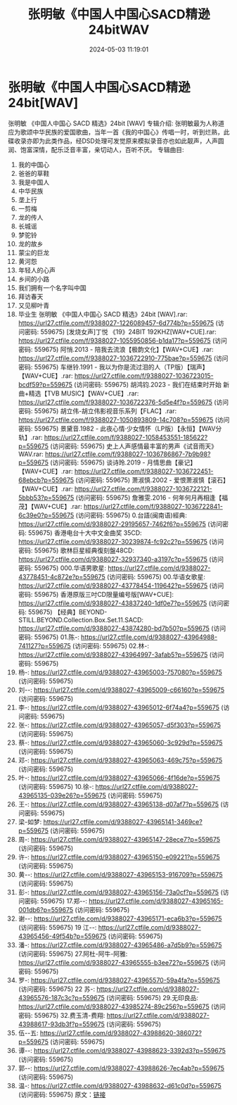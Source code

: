 ﻿---
title: 张明敏《中国人中国心SACD精逊24bitWAV
date: 2024-05-03 11:19:01
categories: WAV车载音乐、镜像
tags: 华语中文
---
# 张明敏《中国人中国心SACD精逊24bit[WAV]

张明敏 《中国人中国心 SACD 精选》24bit [WAV]
专辑介绍:
张明敏最为人称道应为歌颂中华民族的爱国歌曲，当年一首《我的中国心》传唱一时，听到烂熟，此碟收录亦即为此类作品，经DSD处理可发觉原来模拟录音亦也如此靓声，人声圆润、饱富深情，配乐泛音丰富，亲切动人，百听不厌。
专辑曲目:
01. 我的中国心
02. 爸爸的草鞋
03. 我是中国人
04. 中华民族
05. 垄上行
06. 一剪梅
07. 龙的传人
08. 长城谣
09. 梦驼铃
10. 龙的故乡
11. 蒙尘的巨龙
12. 黄河怨
13. 年轻人的心声
14. 乡间的小路
15. 我们拥有一个名字叫中国
16. 拜访春天
17. 又见柳叶青
18. 毕业生
张明敏 《中国人中国心 SACD 精选》24bit [WAV].rar: https://url27.ctfile.com/f/9388027-1226089457-6d774b?p=559675
(访问密码: 559675)
[发烧女声]丁悦 《19》24BIT 192KHZ[WAV+CUE].rar: https://url27.ctfile.com/f/9388027-1055950856-b1da17?p=559675
(访问密码: 559675)
阿悄.2013 - 陪我去流浪【极韵文化】【WAV+CUE】.rar: https://url27.ctfile.com/f/9388027-1036722910-775bae?p=559675
(访问密码: 559675)
车继铃.1991 - 我以为你是流过泪的人（TP版）【瑞声】【WAV+CUE】.rar: https://url27.ctfile.com/f/9388027-1036723015-bcdf59?p=559675
(访问密码: 559675)
胡鸿钧.2023 - 我们在结束时开始 新曲+精选【TVB MUSIC】【WAV+CUE】.rar: https://url27.ctfile.com/f/9388027-1036722376-5d5e4f?p=559675
(访问密码: 559675)
胡立伟-胡立伟影视音乐系列【FLAC】.rar: https://url27.ctfile.com/f/9388027-1050893809-14c708?p=559675
(访问密码: 559675)
景黛音.1982 - 此夜心情·少女情怀（LP版）【永恒】【WAV分轨】.rar: https://url27.ctfile.com/f/9388027-1058453551-185622?p=559675
(访问密码: 559675)
史上人声感情最丰富的男声《试音雨天》WAV.rar: https://url27.ctfile.com/f/9388027-1036786867-7b9b98?p=559675
(访问密码: 559675)
谈诗玲.2019 - 月情思曲【豪记】【WAV+CUE】.rar: https://url27.ctfile.com/f/9388027-1036722451-68ebcb?p=559675
(访问密码: 559675)
萧淑慎.2002 - 爱恨萧淑慎【滚石】【WAV+CUE】.rar: https://url27.ctfile.com/f/9388027-1036722121-5bbb53?p=559675
(访问密码: 559675)
詹雅雯.2016 - 何年何月再相逢【福茂】【WAV+CUE】.rar: https://url27.ctfile.com/f/9388027-1036722841-6c39e0?p=559675
(访问密码: 559675)
0.台語(闽南语)經典: https://url27.ctfile.com/d/9388027-29195657-7462f6?p=559675
(访问密码: 559675)
香港电台十大中文金曲奖 35CD: https://url27.ctfile.com/d/9388027-30239874-fc92c2?p=559675
(访问密码: 559675)
歌林巨星經典復刻盤48CD: https://url27.ctfile.com/d/9388027-32937340-a3197c?p=559675
(访问密码: 559675)
000.华语男歌星: https://url27.ctfile.com/d/9388027-43778451-4c872e?p=559675
(访问密码: 559675)
00.华语女歌星: https://url27.ctfile.com/d/9388027-43778454-119642?p=559675
(访问密码: 559675)
香港原版三吋CD限量编号版[WAV+CUE]: https://url27.ctfile.com/d/9388027-43837240-1df0e7?p=559675
(访问密码: 559675)
【经典】BEYOND-STILL.BEYOND.Collection.Box.Set.11.SACD: https://url27.ctfile.com/d/9388027-43874280-bd7b50?p=559675
(访问密码: 559675)
01.陈-: https://url27.ctfile.com/d/9388027-43964988-741127?p=559675
(访问密码: 559675)
02.林-: https://url27.ctfile.com/d/9388027-43964997-3afab5?p=559675
(访问密码: 559675)
06. 杨-: https://url27.ctfile.com/d/9388027-43965003-757080?p=559675
(访问密码: 559675)
04. 刘--: https://url27.ctfile.com/d/9388027-43965009-c66160?p=559675
(访问密码: 559675)
05. 李-: https://url27.ctfile.com/d/9388027-43965012-6f74a4?p=559675
(访问密码: 559675)
03. 张-: https://url27.ctfile.com/d/9388027-43965057-d5f303?p=559675
(访问密码: 559675)
07. 蔡-: https://url27.ctfile.com/d/9388027-43965060-3c929d?p=559675
(访问密码: 559675)
08. 邓-: https://url27.ctfile.com/d/9388027-43965063-469c75?p=559675
(访问密码: 559675)
09. 叶-: https://url27.ctfile.com/d/9388027-43965066-4f16de?p=559675
(访问密码: 559675)
10.徐-: https://url27.ctfile.com/d/9388027-43965135-039e26?p=559675
(访问密码: 559675)
11. 王-: https://url27.ctfile.com/d/9388027-43965138-d07af7?p=559675
(访问密码: 559675)
12. 梁-如梦: https://url27.ctfile.com/d/9388027-43965141-3469ce?p=559675
(访问密码: 559675)
13. 周-: https://url27.ctfile.com/d/9388027-43965147-28ece7?p=559675
(访问密码: 559675)
14. 许-: https://url27.ctfile.com/d/9388027-43965150-e09221?p=559675
(访问密码: 559675)
15. 黄--: https://url27.ctfile.com/d/9388027-43965153-916709?p=559675
(访问密码: 559675)
16. 彭-: https://url27.ctfile.com/d/9388027-43965156-73a0cf?p=559675
(访问密码: 559675)
17.郑--: https://url27.ctfile.com/d/9388027-43965165-001db6?p=559675
(访问密码: 559675)
18. 谢--: https://url27.ctfile.com/d/9388027-43965171-eca6b3?p=559675
(访问密码: 559675)
19 江--: https://url27.ctfile.com/d/9388027-43965456-49f54b?p=559675
(访问密码: 559675)
20. 潘-: https://url27.ctfile.com/d/9388027-43965486-a7d5b9?p=559675
(访问密码: 559675)
27.阿杜-阿牛-阿雅: https://url27.ctfile.com/d/9388027-43965555-b3ee72?p=559675
(访问密码: 559675)
21. 罗-: https://url27.ctfile.com/d/9388027-43965570-59a4fa?p=559675
(访问密码: 559675)
22 苏-: https://url27.ctfile.com/d/9388027-43965576-187c3c?p=559675
(访问密码: 559675)
29.无印良品: https://url27.ctfile.com/d/9388027-43985274-89c256?p=559675
(访问密码: 559675)
32.费玉清-费翔: https://url27.ctfile.com/d/9388027-43988617-93db3f?p=559675
(访问密码: 559675)
23. 伍--五: https://url27.ctfile.com/d/9388027-43988620-386072?p=559675
(访问密码: 559675)
24. 谭--: https://url27.ctfile.com/d/9388027-43988623-3392d3?p=559675
(访问密码: 559675)
25. 郭--: https://url27.ctfile.com/d/9388027-43988626-7ec4ab?p=559675
(访问密码: 559675)
26. 温-: https://url27.ctfile.com/d/9388027-43988632-d61c0d?p=559675
(访问密码: 559675)
原文：[链接](https://blog.sina.com.cn/s/blog_1647c7e76010315gl.html)